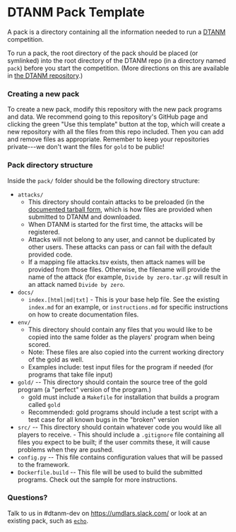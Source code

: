 # DTANM Pack Template

A pack is a directory containing all the information needed to run a
[DTANM](https://github.com/UMDLARS/dtanm) competition.

To run a pack, the root directory of the pack should be placed (or symlinked)
into the root directory of the DTANM repo (in a directory named `pack`) before
you start the competition. (More directions on this are available in [the DTANM
repository](https://github.com/UMDLARS/dtanm).)


### Creating a new pack
To create a new pack, modify this repository with the new pack programs and
data. We recommend going to this repository's GitHub page and clicking the
green "Use this template" button at the top, which will create a new repository
with all the files from this repo included. Then you can add and remove files
as appropriate. Remember to keep your repositories private---we don't want the
files for `gold` to be public!

### Pack directory structure
Inside the `pack/` folder should be the following directory structure:
- `attacks/`
	- This directory should contain attacks to be preloaded (in the
	  [documented tarball form](https://github.com/UMDLARS/dtanm/wiki/Attacks),
	  which is how files are provided when submitted to DTANM and downloaded.
	- When DTANM is started for the first time, the attacks will be registered.
	- Attacks will not belong to any user, and cannot be duplicated by other
	  users. These attacks can pass or can fail with the default provided code.
	- If a mapping file attacks.tsv exists, then attack names will be provided
	  from those files. Otherwise, the filename will provide the name of the
	  attack (for example, `Divide by zero.tar.gz` will result in an attack
	  named `Divide by zero`.
- `docs/`
	- `index.[html|md|txt]` - This is your base help file. See the existing
	  `index.md` for an example, or `instructions.md` for specific instructions
	  on how to create documentation files.
- `env/`
	- This directory should contain any files that you would like to be copied into the same folder as the players' program when being scored.
	- Note: These files are also copied into the current working directory of the gold as well.
	- Examples include: test input files for the program if needed (for programs that take file input)
- `gold/` -- This directory should contain the source tree of the gold program (a "perfect" version of the program.) 
	- gold must include a `Makefile` for installation that builds a program called `gold`
	- Recommended: gold programs should include a test script with a test case for all known bugs in the "broken" version
- `src/` -- This directory should contain whatever code you would like all players to receive.
        - This should include a `.gitignore` file containing all files you expect to be built; if the user commits
	  these, it will cause problems when they are pushed.
- `config.py` -- This file contains configuration values that will be passed
          to the framework.
- `Dockerfile.build` -- This file will be used to build the submitted programs.
          Check out the sample for more instructions.

### Questions?
Talk to us in #dtanm-dev on https://umdlars.slack.com/ or look at an existing
pack, such as [`echo`](https://github.com/UMDLARS/dtanm_pack_echo).
